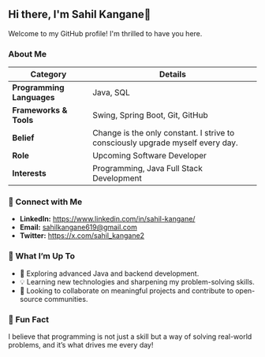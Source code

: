 ## Hi there, I'm Sahil Kangane👋

Welcome to my GitHub profile! I'm thrilled to have you here.

### About Me

| **Category**             | **Details**                                      |
|--------------------------|--------------------------------------------------|
| **Programming Languages**| Java, SQL                                       |
| **Frameworks & Tools**   | Swing, Spring Boot, Git, GitHub                 |
| **Belief**               | Change is the only constant. I strive to consciously upgrade myself every day. |
| **Role**                 | Upcoming Software Developer                     |
| **Interests**            | Programming, Java Full Stack Development        |

### 🔖 Connect with Me

- **LinkedIn:** https://www.linkedin.com/in/sahil-kangane/
- **Email:** sahilkangane619@gmail.com
- **Twitter:** https://x.com/sahil_kangane2

### 🚀 What I’m Up To

- 🔗 Exploring advanced Java and backend development.
- 💡 Learning new technologies and sharpening my problem-solving skills.
- 🔎 Looking to collaborate on meaningful projects and contribute to open-source communities.

### 🙌 Fun Fact
I believe that programming is not just a skill but a way of solving real-world problems, and it’s what drives me every day!
